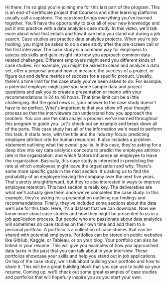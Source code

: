 

Hi there. I'm so glad you're joining me for this last part of the program. This is an end-of-certificate project that Coursera and other learning platforms usually call a capstone. The capstone brings everything you've learned together. You'll have the opportunity to take all of your new knowledge and put it into practice with a data analytics case study. In this video, we'll talk more about what that entails and how it can help you stand out during a job search. Case studies are practice data analytics projects. When you're job hunting, you might be asked to do a case study after the pre-screen call or the first interview. The case study is a common way for employers to assess job skills and gain insight into how you approach common data-related challenges. Different employers might send you different kinds of case studies. For example, you might be asked to clean and analyze a data set, offer a proposal around how to measure the success of a project, or figure out and define metrics of success for a specific product. Usually, there's a time limit for the case study you've been asked to do. For example, a potential employer might give you some sample data and project questions and ask you to create a presentation or memo with your recommendations in 24 to 48 hours. That time limit can be a little challenging. But the good news is, your answer to the case study doesn't have to be perfect. What's important is that you show off your thought process so that the interviewers can understand how you approach the problem. You can use the data analysis process we've learned throughout this program to guide you. Let's check out an example and break down all of the parts. This case study has all of the information we'd need to perform this task. It starts here, with the title and the industry focus: predicting employee attrition rate for human resources. It also includes a problem statement outlining what the overall goal is. In this case, they're asking for a deep dive into key data analytics concepts to predict the employee attrition rate in the organization, and which factors influence an employee to leave the organization. Basically, this case study is interested in predicting the rate at which employees might leave the organization and why. There's some more specific goals in the next section. It's asking us to find the probability of an employee leaving the company over the next five years. That's pretty straightforward, but they're also interested in ways to improve employee retention. This next section is really key. The deliverables are what we'll actually give them once we've completed the case study. In this example, they're asking for a presentation outlining our findings and recommendations. Finally, they've included some sections about the data we'll use for this task. Here, it's a dataset that we can download. Now we know more about case studies and how they might be presented to us in a job application process. But people who are passionate about data analytics will sometimes do case studies on their own time and add them to a personal portfolio. A portfolio is a collection of case studies that can be shared with potential employers. Portfolios can be stored on public websites like GitHub, Kaggle, or Tableau, or on your blog. Your portfolio can also be linked in your resume. This will give you examples of how you approached data tasks in the past that you can talk about in your interview. These portfolios showcase your skills and help you stand out in job applications. On top of the case study, we'll talk about building your portfolio and how to share it. This will be a great building block that you can use to build up your resume. Coming up, we'll check out some great examples of case studies and portfolios that will hopefully inspire you as you start your own.
